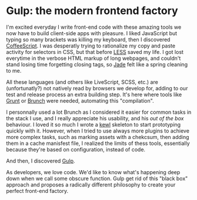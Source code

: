 # Gulp: the modern frontend factory

I'm excited everyday I write front-end code with these amazing tools we now have to build client-side apps with pleasure. 
I liked JavaScript but typing so many brackets was killing my keyboard, then I discovered [CoffeeScript](http://coffeescript.org). 
I was desperatly trying to rationalize my copy and paste activity for selectors in CSS, but that before [LESS](http://lesscss.org) saved my life. 
I got lost everytime in the verbose HTML markup of long webpages, and couldn't stand losing time forgetting closing tags, so [Jade](http://jade-lang.com) felt like a spring cleaning to me. 

All these languages (and others like LiveScript, SCSS, etc.) are (unfortunatly?) not natively read by browsers we develop for, adding to our test and release process an extra building step.
It's here where tools like [Grunt](http://gruntjs.com) or [Brunch](brunch.io) were needed, automating this "compilation".

I personnally used a lot Brunch as I considered it easier for common tasks in the stack I use, and I really appreciate his usability, and his *out of the box* behaviour.
I loved it so much I wrote a [kewl](http://david.nowinsky.net/kewl) skeleton to start prototyping quickly with it.
However, when I tried to use always more plugins to achieve more complex tasks, such as marking assets with a chekcsum, then adding them in a cache manisfest file, I realized the limits of thess tools, essentially because they're based on configuration, instead of code.

And then, I discovered [Gulp](http://gulpjs.com).

As developers, we love code. We'd like to know what's happening deep down when we call some obscure function.
Gulp get rid of this "black box" approach and proposes a radically different philosophy to create your perfect front-end factory.
